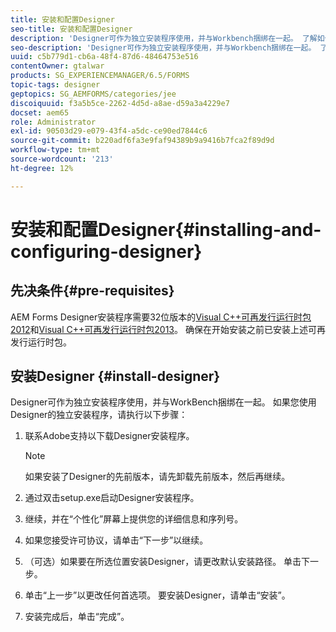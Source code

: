 ```yaml
---
title: 安装和配置Designer
seo-title: 安装和配置Designer
description: 'Designer可作为独立安装程序使用，并与Workbench捆绑在一起。 了解如何安装独立的Designer。  '
seo-description: 'Designer可作为独立安装程序使用，并与Workbench捆绑在一起。 了解如何安装独立的Designer。  '
uuid: c5b779d1-cb6a-48f4-87d6-48464753e516
contentOwner: gtalwar
products: SG_EXPERIENCEMANAGER/6.5/FORMS
topic-tags: designer
geptopics: SG_AEMFORMS/categories/jee
discoiquuid: f3a5b5ce-2262-4d5d-a8ae-d59a3a4229e7
docset: aem65
role: Administrator
exl-id: 90503d29-e079-43f4-a5dc-ce90ed7844c6
source-git-commit: b220adf6fa3e9faf94389b9a9416b7fca2f89d9d
workflow-type: tm+mt
source-wordcount: '213'
ht-degree: 12%

---
```


# 安装和配置Designer{#installing-and-configuring-designer}

## 先决条件{#pre-requisites}

AEM Forms Designer安装程序需要32位版本的[Visual C++可再发行运行时包2012](https://support.microsoft.com/zh-cn/help/2977003/the-latest-supported-visual-c-downloads)和[Visual C++可再发行运行时包2013](https://support.microsoft.com/zh-cn/help/3179560/update-for-visual-c-2013-and-visual-c-redistributable-package)。 确保在开始安装之前已安装上述可再发行运行时包。

## 安装Designer {#install-designer}

Designer可作为独立安装程序使用，并与WorkBench捆绑在一起。 如果您使用Designer的独立安装程序，请执行以下步骤：

1. 联系Adobe支持以下载Designer安装程序。

   >[!NOTE]
   >
   >如果安装了Designer的先前版本，请先卸载先前版本，然后再继续。

1. 通过双击setup.exe启动Designer安装程序。
1. 继续，并在“个性化”屏幕上提供您的详细信息和序列号。
1. 如果您接受许可协议，请单击“下一步”以继续。
1. （可选）如果要在所选位置安装Designer，请更改默认安装路径。 单击下一步。
1. 单击“上一步”以更改任何首选项。 要安装Designer，请单击“安装”。
1. 安装完成后，单击“完成”。
